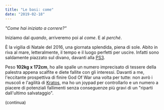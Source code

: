 ```yaml
---
title: "Le basi: come"
date: "2019-02-18"
---
```


_"Come hai iniziato a correre?"_

Iniziamo dal _quando_, arriveremo poi al _come_. E al _perché_.<!-- end -->

È la vigilia di Natale del 2016, una giornata splendida, piena di sole. Abito in riva al mare, letteralmente, il tempo e il luogo perfetti per uscire. Infatti sono saldamente piazzato sul divano, davanti alla [PS3](https://it.wikipedia.org/wiki/PlayStation_3).

Peso **102kg x 172cm**, ho alle spalle un numero imprecisato di tessere della palestra appena scalfite e diete fallite con gli interessi. Davanti a me, l'eccitante prospettiva di finire God Of War una volta per tutte: non avrò i muscoli e l'agilità di [Kratos](<https://it.wikipedia.org/wiki/Kratos_(God_of_War)>), ma ho un joypad per controllarlo e un numero a piacere di potenziali fallimenti senza conseguenze più gravi di un "riparti dall'ultimo salvataggio".

(continua)
